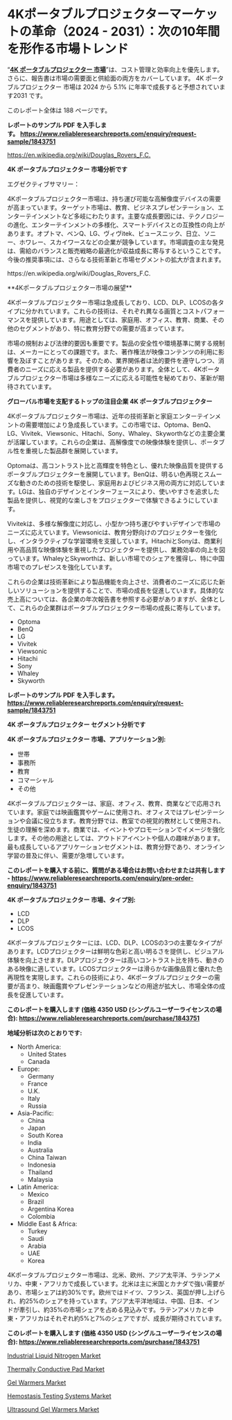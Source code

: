 <p><h1>4Kポータブルプロジェクターマーケットの革命（2024 - 2031）：次の10年間を形作る市場トレンド</h1></p><p>&ldquo;<strong><a href="https://www.reliableresearchreports.com/4k-portable-projector-r1843751?utm_campaign=110&utm_medium=9&utm_source=Github&utm_content=ia&utm_term=08112024&utm_id=4k-portable-projector">4K ポータブルプロジェクター 市場</a></strong>&rdquo;は、コスト管理と効率向上を優先します。 さらに、報告書は市場の需要面と供給面の両方をカバーしています。 4K ポータブルプロジェクター 市場は 2024 から 5.1% に年率で成長すると予想されています2031 です。</p>
<p>このレポート全体は 188 ページです。</p>
<p><strong>レポートのサンプル PDF を入手します。&nbsp;<a href="https://www.reliableresearchreports.com/enquiry/request-sample/1843751?utm_campaign=110&utm_medium=9&utm_source=Github&utm_content=ia&utm_term=08112024&utm_id=4k-portable-projector">https://www.reliableresearchreports.com/enquiry/request-sample/1843751</a></strong></p>
<p><a href="https://en.wikipedia.org/wiki/Douglas_Rovers_F.C.?utm_campaign=110&utm_medium=9&utm_source=Github&utm_content=ia&utm_term=08112024&utm_id=4k-portable-projector">https://en.wikipedia.org/wiki/Douglas_Rovers_F.C.</a></p>
<p><strong>4K ポータブルプロジェクター 市場分析です</strong></p>
<p><p>エグゼクティブサマリー：</p><p>4Kポータブルプロジェクター市場は、持ち運び可能な高解像度デバイスの需要が高まっています。ターゲット市場は、教育、ビジネスプレゼンテーション、エンターテインメントなど多岐にわたります。主要な成長要因には、テクノロジーの進化、エンターテインメントの多様化、スマートデバイスとの互換性の向上があります。オプトマ、ベンQ、LG、ヴィヴitek、ビュースニック、日立、ソニー、ホワレー、スカイワースなどの企業が競争しています。市場調査の主な発見は、需給のバランスと販売戦略の最適化が収益成長に寄与するということです。今後の推奨事項には、さらなる技術革新と市場セグメントの拡大が含まれます。</p></p>
<p>https://en.wikipedia.org/wiki/Douglas_Rovers_F.C.</p>
<p><p>**4Kポータブルプロジェクター市場の展望**</p><p>4Kポータブルプロジェクター市場は急成長しており、LCD、DLP、LCOSの各タイプに分かれています。これらの技術は、それぞれ異なる画質とコストパフォーマンスを提供しています。用途としては、家庭用、オフィス、教育、商業、その他のセグメントがあり、特に教育分野での需要が高まっています。</p><p>市場の規制および法律的要因も重要です。製品の安全性や環境基準に関する規制は、メーカーにとっての課題です。また、著作権法が映像コンテンツの利用に影響を及ぼすことがあります。そのため、業界関係者は法的要件を遵守しつつ、消費者のニーズに応える製品を提供する必要があります。全体として、4Kポータブルプロジェクター市場は多様なニーズに応える可能性を秘めており、革新が期待されています。</p></p>
<p><strong>グローバル市場を支配するトップの注目企業 4K ポータブルプロジェクター</strong></p>
<p><p>4Kポータブルプロジェクター市場は、近年の技術革新と家庭エンターテインメントの需要増加により急成長しています。この市場では、Optoma、BenQ、LG、Vivitek、Viewsonic、Hitachi、Sony、Whaley、Skyworthなどの主要企業が活躍しています。これらの企業は、高解像度での映像体験を提供し、ポータブル性を重視した製品群を展開しています。</p><p>Optomaは、高コントラスト比と高輝度を特色とし、優れた映像品質を提供するポータブルプロジェクターを展開しています。BenQは、明るい色再現とスムーズな動きのための技術を駆使し、家庭用およびビジネス用の両方に対応しています。LGは、独自のデザインとインターフェースにより、使いやすさを追求した製品を提供し、視覚的な楽しさをプロジェクターで体験できるようにしています。</p><p>Vivitekは、多様な解像度に対応し、小型かつ持ち運びやすいデザインで市場のニーズに応えています。Viewsonicは、教育分野向けのプロジェクターを強化し、インタラクティブな学習環境を支援しています。HitachiとSonyは、商業利用や高品質な映像体験を重視したプロジェクターを提供し、業務効率の向上を図っています。WhaleyとSkyworthは、新しい市場でのシェアを獲得し、特に中国市場でのプレゼンスを強化しています。</p><p>これらの企業は技術革新により製品機能を向上させ、消費者のニーズに応じた新しいソリューションを提供することで、市場の成長を促進しています。具体的な売上高については、各企業の年次報告書を参照する必要がありますが、全体として、これらの企業群はポータブルプロジェクター市場の成長に寄与しています。</p></p>
<p><ul><li>Optoma</li><li>BenQ</li><li>LG</li><li>Vivitek</li><li>Viewsonic</li><li>Hitachi</li><li>Sony</li><li>Whaley</li><li>Skyworth</li></ul></p>
<p><strong>レポートのサンプル PDF を入手します。 <a href="https://www.reliableresearchreports.com/enquiry/request-sample/1843751?utm_campaign=110&utm_medium=9&utm_source=Github&utm_content=ia&utm_term=08112024&utm_id=4k-portable-projector">https://www.reliableresearchreports.com/enquiry/request-sample/1843751</a></strong></p>
<p><strong>4K ポータブルプロジェクター セグメント分析です</strong></p>
<p><strong>4K ポータブルプロジェクター 市場、アプリケーション別:</strong></p>
<p><ul><li>世帯</li><li>事務所</li><li>教育</li><li>コマーシャル</li><li>その他</li></ul></p>
<p><p>4Kポータブルプロジェクターは、家庭、オフィス、教育、商業などで応用されています。家庭では映画鑑賞やゲームに使用され、オフィスではプレゼンテーションや会議に役立ちます。教育分野では、教室での視覚的教材として使用され、生徒の理解を深めます。商業では、イベントやプロモーションでイメージを強化します。その他の用途としては、アウトドアイベントや個人の趣味があります。最も成長しているアプリケーションセグメントは、教育分野であり、オンライン学習の普及に伴い、需要が急増しています。</p></p>
<p><strong>このレポートを購入する前に、質問がある場合はお問い合わせまたは共有します - <a href="https://www.reliableresearchreports.com/enquiry/pre-order-enquiry/1843751?utm_campaign=110&utm_medium=9&utm_source=Github&utm_content=ia&utm_term=08112024&utm_id=4k-portable-projector">https://www.reliableresearchreports.com/enquiry/pre-order-enquiry/1843751</a></strong></p>
<p><strong>4K ポータブルプロジェクター 市場、タイプ別:</strong></p>
<p><ul><li>LCD</li><li>DLP</li><li>LCOS</li></ul></p>
<p><p>4Kポータブルプロジェクターには、LCD、DLP、LCOSの3つの主要なタイプがあります。LCDプロジェクターは鮮明な色彩と高い明るさを提供し、ビジュアル体験を向上させます。DLPプロジェクターは高いコントラスト比を持ち、動きのある映像に適しています。LCOSプロジェクターは滑らかな画像品質と優れた色再現性を実現します。これらの技術により、4Kポータブルプロジェクターの需要が高まり、映画鑑賞やプレゼンテーションなどの用途が拡大し、市場全体の成長を促進しています。</p></p>
<p><strong>このレポートを購入します (価格 4350 USD (シングルユーザーライセンスの場合): <a href="https://www.reliableresearchreports.com/purchase/1843751?utm_campaign=110&utm_medium=9&utm_source=Github&utm_content=ia&utm_term=08112024&utm_id=4k-portable-projector">https://www.reliableresearchreports.com/purchase/1843751</a></strong></p>
<p><strong>地域分析は次のとおりです:</strong></p>
<p><ul>
    <li>
        North America:
        <ul>
            <li>United States</li>
            <li>Canada</li>
        </ul>
    </li>
    <li>
        Europe:
        <ul>
            <li>Germany</li>
            <li>France</li>
            <li>U.K.</li>
            <li>Italy</li>
            <li>Russia</li>
        </ul>
    </li>
    <li>
        Asia-Pacific:
        <ul>
            <li>China</li>
            <li>Japan</li>
            <li>South Korea</li>
            <li>India</li>
            <li>Australia</li>
            <li>China Taiwan</li>
            <li>Indonesia</li>
            <li>Thailand</li>
            <li>Malaysia</li>
        </ul>
    </li>
    <li>
        Latin America:
        <ul>
            <li>Mexico</li>
            <li>Brazil</li>
            <li>Argentina Korea</li>
            <li>Colombia</li>
        </ul>
    </li>
    <li>
        Middle East & Africa:
        <ul>
            <li>Turkey</li>
            <li>Saudi</li>
            <li>Arabia</li>
            <li>UAE</li>
            <li>Korea</li>
        </ul>
    </li>
    </ul></p>
<p><p>4Kポータブルプロジェクター市場は、北米、欧州、アジア太平洋、ラテンアメリカ、中東・アフリカで成長しています。北米は主に米国とカナダで強い需要があり、市場シェアは約30%です。欧州ではドイツ、フランス、英国が押し上げられ、約25%のシェアを持っています。アジア太平洋地域は、中国、日本、インドが牽引し、約35%の市場シェアを占める見込みです。ラテンアメリカと中東・アフリカはそれぞれ約5%と7%のシェアですが、成長が期待されています。</p></p>
<p><strong>このレポートを購入します (価格 4350 USD (シングルユーザーライセンスの場合): <a href="https://www.reliableresearchreports.com/purchase/1843751?utm_campaign=110&utm_medium=9&utm_source=Github&utm_content=ia&utm_term=08112024&utm_id=4k-portable-projector">https://www.reliableresearchreports.com/purchase/1843751</a></strong></p>
<p><p><a href="https://github.com/lambertr3e8v/Market-Research-Report-List-1/blob/main/industrial-liquid-nitrogen-market.md?utm_campaign=110&utm_medium=9&utm_source=Github&utm_content=ia&utm_term=08112024&utm_id=4k-portable-projector">Industrial Liquid Nitrogen Market</a></p><p><a href="https://github.com/RunaHaque64/Market-Research-Report-List-1/blob/main/thermally-conductive-pad-market.md?utm_campaign=110&utm_medium=9&utm_source=Github&utm_content=ia&utm_term=08112024&utm_id=4k-portable-projector">Thermally Conductive Pad Market</a></p><p><a href="https://issuu.com/reportprime-2/docs/gel-warmers-market-size-2030.pptx_226e6d2f62b045?utm_campaign=110&utm_medium=9&utm_source=Github&utm_content=ia&utm_term=08112024&utm_id=4k-portable-projector">Gel Warmers Market</a></p><p><a href="https://issuu.com/reportprime-2/docs/hemostasis-testing-systems-market-s_d46d1b8dd80646?utm_campaign=110&utm_medium=9&utm_source=Github&utm_content=ia&utm_term=08112024&utm_id=4k-portable-projector">Hemostasis Testing Systems Market</a></p><p><a href="https://issuu.com/reportprime-2/docs/ultrasound-gel-warmers-market-size-_59dabcbcc76482?utm_campaign=110&utm_medium=9&utm_source=Github&utm_content=ia&utm_term=08112024&utm_id=4k-portable-projector">Ultrasound Gel Warmers Market</a></p></p>